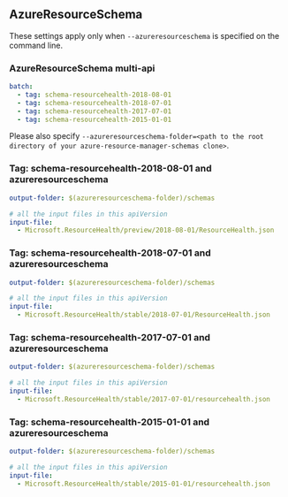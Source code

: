 ## AzureResourceSchema

These settings apply only when `--azureresourceschema` is specified on the command line.

### AzureResourceSchema multi-api

``` yaml $(azureresourceschema) && $(multiapi)
batch:
  - tag: schema-resourcehealth-2018-08-01
  - tag: schema-resourcehealth-2018-07-01
  - tag: schema-resourcehealth-2017-07-01
  - tag: schema-resourcehealth-2015-01-01

```

Please also specify `--azureresourceschema-folder=<path to the root directory of your azure-resource-manager-schemas clone>`.

### Tag: schema-resourcehealth-2018-08-01 and azureresourceschema

``` yaml $(tag) == 'schema-resourcehealth-2018-08-01' && $(azureresourceschema)
output-folder: $(azureresourceschema-folder)/schemas

# all the input files in this apiVersion
input-file:
  - Microsoft.ResourceHealth/preview/2018-08-01/ResourceHealth.json

```

### Tag: schema-resourcehealth-2018-07-01 and azureresourceschema

``` yaml $(tag) == 'schema-resourcehealth-2018-07-01' && $(azureresourceschema)
output-folder: $(azureresourceschema-folder)/schemas

# all the input files in this apiVersion
input-file:
  - Microsoft.ResourceHealth/stable/2018-07-01/ResourceHealth.json

```

### Tag: schema-resourcehealth-2017-07-01 and azureresourceschema

``` yaml $(tag) == 'schema-resourcehealth-2017-07-01' && $(azureresourceschema)
output-folder: $(azureresourceschema-folder)/schemas

# all the input files in this apiVersion
input-file:
  - Microsoft.ResourceHealth/stable/2017-07-01/resourcehealth.json

```

### Tag: schema-resourcehealth-2015-01-01 and azureresourceschema

``` yaml $(tag) == 'schema-resourcehealth-2015-01-01' && $(azureresourceschema)
output-folder: $(azureresourceschema-folder)/schemas

# all the input files in this apiVersion
input-file:
  - Microsoft.ResourceHealth/stable/2015-01-01/resourcehealth.json

```
